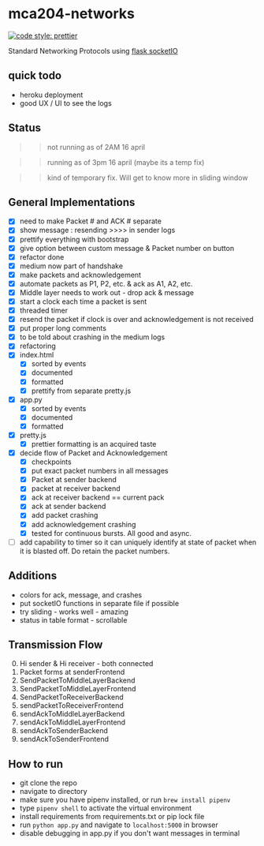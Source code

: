 # mca204-networks

[![code style: prettier](https://img.shields.io/badge/code_style-prettier-ff69b4.svg?style=flat-square)](https://github.com/prettier/prettier)

Standard Networking Protocols using [flask socketIO](https://github.com/miguelgrinberg/Flask-SocketIO/tree/master/example)


## quick todo
- heroku deployment
- good UX / UI to see the logs

## Status

> > not running as of 2AM 16 april

> > running as of 3pm 16 april (maybe its a temp fix)

> > kind of temporary fix. Will get to know more in sliding window

## General Implementations

* [x] need to make Packet # and ACK # separate
* [x] show message : resending >>>> in sender logs
* [x] prettify everything with bootstrap
* [x] give option between custom message & Packet number on button
* [x] refactor done
* [x] medium now part of handshake
* [x] make packets and acknowledgement
* [x] automate packets as P1, P2, etc. & ack as A1, A2, etc.
* [x] Middle layer needs to work out - drop ack & message
* [x] start a clock each time a packet is sent
* [x] threaded timer
* [x] resend the packet if clock is over and acknowledgement is not received
* [x] put proper long comments
* [x] to be told about crashing in the medium logs
* [x] refactoring
* [x] index.html
  * [x] sorted by events
  * [x] documented
  * [x] formatted
  * [x] prettify from separate pretty.js
* [x] app.py
  * [x] sorted by events
  * [x] documented
  * [x] formatted
* [x] pretty.js
  * [x] prettier formatting is an acquired taste
* [x] decide flow of Packet and Acknowledgement
  * [x] checkpoints
  * [x] put exact packet numbers in all messages
  * [x] Packet at sender backend
  * [x] packet at receiver backend
  * [x] ack at receiver backend == current pack
  * [x] ack at sender backend
  * [x] add packet crashing
  * [x] add acknowledgement crashing
  * [X] tested for continuous bursts. All good and async. 
* [ ] add capability to timer so it can uniquely identify at state of packet when it is blasted off. Do retain the packet numbers.

## Additions

* colors for ack, message, and crashes
* put socketIO functions in separate file if possible
* try sliding - works well - amazing
* status in table format - scrollable

## Transmission Flow

0.  Hi sender & Hi receiver - both connected
1.  Packet forms at senderFrontend
1.  SendPacketToMiddleLayerBackend
1.  SendPacketToMiddleLayerFrontend
1.  SendPacketToReceiverBackend
1.  sendPacketToReceiverFrontend
1.  sendAckToMiddleLayerBackend
1.  sendAckToMiddleLayerFrontend
1.  sendAckToSenderBackend
1.  sendAckToSenderFrontend

## How to run

* git clone the repo
* navigate to directory
* make sure you have pipenv installed, or run `brew install pipenv`
* type `pipenv shell` to activate the virtual environment
* install requirements from requirements.txt or pip lock file
* run `python app.py` and navigate to `localhost:5000` in browser
* disable debugging in app.py if you don't want messages in terminal
